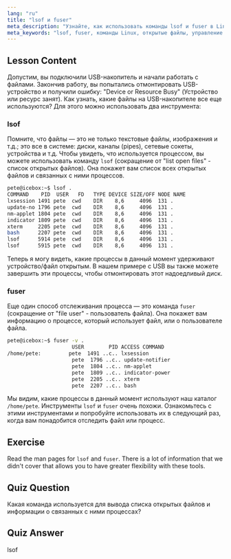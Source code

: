 ```yaml
---
lang: "ru"
title: "lsof и fuser"
meta_description: "Узнайте, как использовать команды lsof и fuser в Linux для определения процессов, использующих файлы. Разберитесь с ошибками "Device or Resource Busy" и эффективно управляйте открытыми файлами."
meta_keywords: "lsof, fuser, команды Linux, открытые файлы, управление процессами, учебник Linux, руководство для начинающих, устройство занято"
---
```


## Lesson Content

Допустим, вы подключили USB-накопитель и начали работать с файлами. Закончив работу, вы попытались отмонтировать USB-устройство и получили ошибку: "Device or Resource Busy" (Устройство или ресурс занят). Как узнать, какие файлы на USB-накопителе все еще используются? Для этого можно использовать два инструмента:

### lsof

Помните, что файлы — это не только текстовые файлы, изображения и т.д.; это все в системе: диски, каналы (pipes), сетевые сокеты, устройства и т.д. Чтобы увидеть, что используется процессом, вы можете использовать команду `lsof` (сокращение от "list open files" - список открытых файлов). Она покажет вам список всех открытых файлов и связанных с ними процессов.

```bash
pete@icebox:~$ lsof .
COMMAND    PID  USER   FD   TYPE DEVICE SIZE/OFF NODE NAME
lxsession 1491 pete  cwd    DIR    8,6     4096  131 .
update-no 1796 pete  cwd    DIR    8,6     4096  131 .
nm-applet 1804 pete  cwd    DIR    8,6     4096  131 .
indicator 1809 pete  cwd    DIR    8,6     4096  131 .
xterm     2205 pete  cwd    DIR    8,6     4096  131 .
bash      2207 pete  cwd    DIR    8,6     4096  131 .
lsof      5914 pete  cwd    DIR    8,6     4096  131 .
lsof      5915 pete  cwd    DIR    8,6     4096  131 .
```

Теперь я могу видеть, какие процессы в данный момент удерживают устройство/файл открытым. В нашем примере с USB вы также можете завершить эти процессы, чтобы отмонтировать этот надоедливый диск.

### fuser

Еще один способ отслеживания процесса — это команда `fuser` (сокращение от "file user" - пользователь файла). Она покажет вам информацию о процессе, который использует файл, или о пользователе файла.

```bash
pete@icebox:~$ fuser -v .
                     USER        PID ACCESS COMMAND
/home/pete:         pete  1491 ..c.. lxsession
                     pete  1796 ..c.. update-notifier
                     pete  1804 ..c.. nm-applet
                     pete  1809 ..c.. indicator-power
                     pete  2205 ..c.. xterm
                     pete  2207 ..c.. bash
```

Мы видим, какие процессы в данный момент используют наш каталог `/home/pete`. Инструменты `lsof` и `fuser` очень похожи. Ознакомьтесь с этими инструментами и попробуйте использовать их в следующий раз, когда вам понадобится отследить файл или процесс.

## Exercise

Read the man pages for `lsof` and `fuser`. There is a lot of information that we didn't cover that allows you to have greater flexibility with these tools.

## Quiz Question

Какая команда используется для вывода списка открытых файлов и информации о связанных с ними процессах?

## Quiz Answer

lsof
